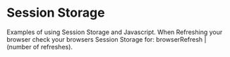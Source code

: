 # Session Storage
Examples of using Session Storage and Javascript.
When Refreshing your browser check your browsers Session Storage for: browserRefresh | (number of refreshes).
